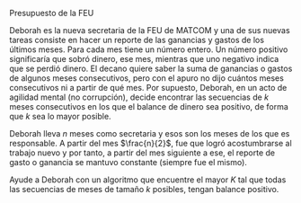 
Presupuesto de la FEU

Deborah es la nueva secretaria de la FEU de MATCOM y una de sus nuevas
tareas consiste en hacer un reporte de las ganancias y gastos de los
últimos meses. Para cada mes tiene un número entero. Un número positivo
significaría que sobró dinero, ese mes, mientras que uno negativo indica
que se perdió dinero. El decano quiere saber la suma de ganancias o
gastos de algunos meses consecutivos, pero con el apuro no dijo cuántos
meses consecutivos ni a partir de qué mes. Por supuesto, Deborah, en un
acto de agilidad mental (no corrupción), decide encontrar las secuencias
de $k$ meses consecutivos en los que el balance de dinero sea positivo,
de forma que $k$ sea lo mayor posible.

Deborah lleva $n$ meses como secretaria y esos son los meses de los que
es responsable. A partir del mes $\frac{n}{2}$, fue que logró
acostumbrarse al trabajo nuevo y por tanto, a partir del mes siguiente a
ese, el reporte de gasto o ganancia se mantuvo constante (siempre fue el
mismo).

Ayude a Deborah con un algoritmo que encuentre el mayor $K$ tal que
todas las secuencias de meses de tamaño $k$ posibles, tengan balance
positivo.


